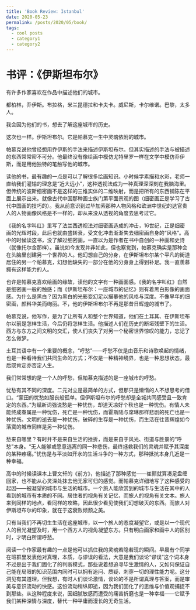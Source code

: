 ```yaml
---
title: 'Book Review: Istanbul'
date: 2020-05-23
permalink: /posts/2020/05/book/
tags:
  - cool posts
  - category1
  - category2
---
```



书评：《伊斯坦布尔》
======
有许多作家喜欢在作品中描述他们的城市。

都柏林，乔伊斯。布拉格，米兰昆德拉和卡夫卡。威尼斯，卡尔维诺。巴黎，太多人。

我会因为他们的书，想去了解这座城市的历史。

这次也一样。伊斯坦布尔。它是帕慕克一生中灵魂依附的城市。

帕慕克说他曾经想用乔伊斯的手法来描述伊斯坦布尔。但其实描述的手法与被描述的东西常常密不可分。他最终没有像绘画中模仿尤特里罗一样在文学中模仿乔伊斯，而是用他独特的笔触写他的城市。



读他的书，最有趣的一点是可以了解很多绘画知识。小时候学素描和水彩，老师一直给我们灌输的理念是“近大远小”，这种透视法成为一种真理深深刻在我脑海里。但传统的波斯细密画不是这样的三维实体的二维映射，而是把所有的东西铺陈在平面上展示出来。就像古代中国那种画士族门第平面景观的图（细密画正是学习了古代中国画的技巧的）。我从前意识到过毕加索那种人物风格和欧洲中世纪的达官贵人的人物画像风格是不一样的，却从来没从透视的角度去思考过它。

《我的名字叫红》里写了法兰西透视法对细密画造成的冲击，16世纪，正是细密画的光辉时段，此后也就由盛转衰，受文化冲击渐渐失去细密画自身的“风格”。高中的时候读这书，没了解过细密画，一直以为是作者在书中自创的一种画和史诗（就像托尔金那样）。虽说如今发现并非如此，但也察觉到，帕慕克确实是那种会在头脑里创建另一个世界的人。他幻想自己的分身，在伊斯坦布尔某个平凡的街道居住的另一个帕慕克，幻想他缺失的一部分在他的分身身上得到补足。我一直羡慕拥有这样能力的人。



也许是帕慕克喜欢绘画的缘故，读他的文字有一种画面感。《我的名字叫红》自然是细密画一般的触感；而《伊斯坦布尔：一座城市的记忆》则有着黑白影像的画面感。为什么是黑白？因为黑白的光影变幻足以描摹他的风格与深度。不像早年的细密画，颜料华美而绚丽。不，他的伊斯坦布尔不再是那昔日辉煌的城市了。

帕慕克说，他写作，是为了让所有人和整个世界知道，他们在土耳其、在伊斯坦布尔以前是怎样生活，今后仍将怎样生活。他描述人们在历史的断垣残壁下的生活。西方与东方之间文明的交汇，使人们丧失了对另一个秘密世界惊叹的能力，忘记了怎么做梦。



土耳其语中有一个重要的概念，“呼愁”——呼愁不仅是由音乐和诗歌唤起的情绪，也是一种看待我们共同生命的方式；不仅是一种精神境界，也是一种思想状态，最后既肯定亦否定人生。

我们常常想的是一个人的呼愁，但帕慕克描述的是一座城市的呼愁。

忧愁有其不同的深度。二元对立是最简单的方式，但那只是懒惰的人不想思考的借口。“蒙田的忧愁如服丧般孤单。但伊斯坦布尔的呼愁却是全城共同感受且一致肯定的东西。”为赋新词强说愁是一种忧伤，却道天凉好个秋也是一种忧伤。有情人未能终成眷属是一种忧伤，死亡是一种忧伤，而霍斯陆与席琳那样悲剧的死亡也是一种忧伤。文明的逝去是一种忧伤，破碎的生存是一种忧伤，而生活在往昔辉煌如今落寞的城市同样是另一种忧伤。

愁来自哪里？有时并不是来自生活的挫折，而是来自于风光、街道与胜景的“呼愁”本身。“无人能够或愿意逃离的同一种悲伤，最终拯救我们的灵魂并赋予其深度的某种疼痛。”忧伤是与平淡如开水的生活斗争的一种方式，那种抵抗本身几近是一种幸福。


高中的时候读课本上曹文轩的《前方》，他描述了那种感觉——崔颢就算凑足盘缠回家，也不能从心灵深处抹去他无家可归的感觉。而帕慕克详细地写了这种感受的起因——被凝望的城市与生活的城市。一个旅人能欣赏到的城市与生活在其中的人看到的城市有本质的不同。居住者的视角有关记忆，而旅人的视角有关文本。旅人来到同样的地点，看同样的攻略，因此很少看见使我们幻想破灭的东西。而旅人对伊斯坦布尔的印象，就在于这衰败倾颓之美。

只有当我们不再切生生活在这座城市，以一个旅人的态度凝望它，或是以一个现代人的目光凝望及时，用一个西方人的视角凝望东方。只有明白画家和画中人的区别时，才明白所谓呼愁。

阅读一个作家最有趣的一点是他可以抓住我的灵魂若隐若现的瞬间。早晨有个同学在班群里发表他对真理，本质，与谬误的看法，大意是我们谈论“谬误”这个词本身不过是出于我们固化了的判断模式，那些说着想追寻毕生激情的人，又如何保证自己能在局限的知识范围内同时可以拥有追问、质疑、刺穿一切的理性能力呢。这分洞见有其道理，但我想，有时人们谈论激情，谈论的不是所谓真理与答案，而是审美与意识流动的快感。这份流动稍纵即逝，因为我们固化了的思维与价值观捕捉不到那些。从这种程度来说，因细腻敏感而遭受的痛苦折磨也是一种幸福——它赋予我们某种深情与深度，替代一种平庸而漫长的无奇生活。
